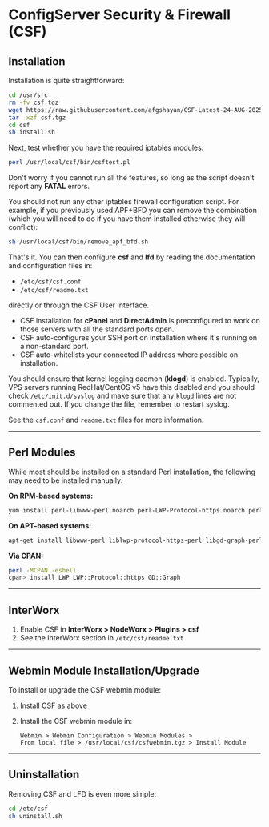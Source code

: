 # ConfigServer Security & Firewall (CSF)

## Installation

Installation is quite straightforward:

```bash
cd /usr/src
rm -fv csf.tgz
wget https://raw.githubusercontent.com/afgshayan/CSF-Latest-24-AUG-2025/main/csf.gz
tar -xzf csf.tgz
cd csf
sh install.sh
```

Next, test whether you have the required iptables modules:

```bash
perl /usr/local/csf/bin/csftest.pl
```

Don't worry if you cannot run all the features, so long as the script doesn't report any **FATAL** errors.

You should not run any other iptables firewall configuration script. For example, if you previously used APF+BFD you can remove the combination (which you will need to do if you have them installed otherwise they will conflict):

```bash
sh /usr/local/csf/bin/remove_apf_bfd.sh
```

That's it. You can then configure **csf** and **lfd** by reading the documentation and configuration files in:

- `/etc/csf/csf.conf`
- `/etc/csf/readme.txt`

directly or through the CSF User Interface.

- CSF installation for **cPanel** and **DirectAdmin** is preconfigured to work on those servers with all the standard ports open.
- CSF auto-configures your SSH port on installation where it's running on a non-standard port.
- CSF auto-whitelists your connected IP address where possible on installation.

You should ensure that kernel logging daemon (**klogd**) is enabled. Typically, VPS servers running RedHat/CentOS v5 have this disabled and you should check `/etc/init.d/syslog` and make sure that any `klogd` lines are not commented out. If you change the file, remember to restart syslog.

See the `csf.conf` and `readme.txt` files for more information.

---

## Perl Modules

While most should be installed on a standard Perl installation, the following may need to be installed manually:

**On RPM-based systems:**
```bash
yum install perl-libwww-perl.noarch perl-LWP-Protocol-https.noarch perl-GDGraph
```

**On APT-based systems:**
```bash
apt-get install libwww-perl liblwp-protocol-https-perl libgd-graph-perl
```

**Via CPAN:**
```bash
perl -MCPAN -eshell
cpan> install LWP LWP::Protocol::https GD::Graph
```

---

## InterWorx

1. Enable CSF in **InterWorx > NodeWorx > Plugins > csf**
2. See the InterWorx section in `/etc/csf/readme.txt`

---

## Webmin Module Installation/Upgrade

To install or upgrade the CSF webmin module:

1. Install CSF as above  
2. Install the CSF webmin module in:  

   ```
   Webmin > Webmin Configuration > Webmin Modules >  
   From local file > /usr/local/csf/csfwebmin.tgz > Install Module
   ```

---

## Uninstallation

Removing CSF and LFD is even more simple:

```bash
cd /etc/csf
sh uninstall.sh
```
